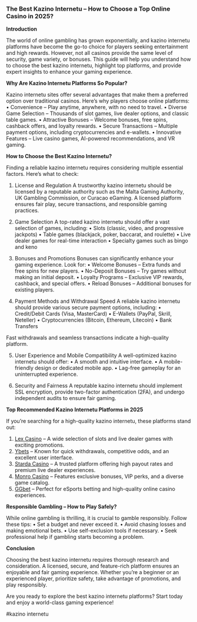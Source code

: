### The Best Kazino Internetu – How to Choose a Top Online Casino in 2025?

**Introduction**

The world of online gambling has grown exponentially, and kazino internetu platforms have become the go-to choice for players seeking entertainment and high rewards. However, not all casinos provide the same level of security, game variety, or bonuses. This guide will help you understand how to choose the best kazino internetu, highlight top platforms, and provide expert insights to enhance your gaming experience.

**Why Are Kazino Internetu Platforms So Popular?**

Kazino internetu sites offer several advantages that make them a preferred option over traditional casinos. Here’s why players choose online platforms:
•	Convenience – Play anytime, anywhere, with no need to travel.
•	Diverse Game Selection – Thousands of slot games, live dealer options, and classic table games.
•	Attractive Bonuses – Welcome bonuses, free spins, cashback offers, and loyalty rewards.
•	Secure Transactions – Multiple payment options, including cryptocurrencies and e-wallets.
•	Innovative Features – Live casino games, AI-powered recommendations, and VR gaming.

**How to Choose the Best Kazino Internetu?**

Finding a reliable kazino internetu requires considering multiple essential factors. Here’s what to check:
1. License and Regulation
A trustworthy kazino internetu should be licensed by a reputable authority such as the Malta Gaming Authority, UK Gambling Commission, or Curacao eGaming. A licensed platform ensures fair play, secure transactions, and responsible gaming practices.

2. Game Selection
A top-rated kazino internetu should offer a vast selection of games, including:
•	Slots (classic, video, and progressive jackpots)
•	Table games (blackjack, poker, baccarat, and roulette)
•	Live dealer games for real-time interaction
•	Specialty games such as bingo and keno

3. Bonuses and Promotions
Bonuses can significantly enhance your gaming experience. Look for:
•	Welcome Bonuses – Extra funds and free spins for new players.
•	No-Deposit Bonuses – Try games without making an initial deposit.
•	Loyalty Programs – Exclusive VIP rewards, cashback, and special offers.
•	Reload Bonuses – Additional bonuses for existing players.

4. Payment Methods and Withdrawal Speed
A reliable kazino internetu should provide various secure payment options, including:
•	Credit/Debit Cards (Visa, MasterCard)
•	E-Wallets (PayPal, Skrill, Neteller)
•	Cryptocurrencies (Bitcoin, Ethereum, Litecoin)
•	Bank Transfers

Fast withdrawals and seamless transactions indicate a high-quality platform.

5. User Experience and Mobile Compatibility
A well-optimized kazino internetu should offer:
•	A smooth and intuitive interface.
•	A mobile-friendly design or dedicated mobile app.
•	Lag-free gameplay for an uninterrupted experience.

6. Security and Fairness
A reputable kazino internetu should implement SSL encryption, provide two-factor authentication (2FA), and undergo independent audits to ensure fair gaming.

**Top Recommended Kazino Internetu Platforms in 2025**

If you’re searching for a high-quality kazino internetu, these platforms stand out:
1.	[Lex Casino](https://data.ltbet.com/top/lex.casino/) – A wide selection of slots and live dealer games with exciting promotions.
2.	[Ybets](https://data.ltbet.com/top/ybets/) – Known for quick withdrawals, competitive odds, and an excellent user interface.
3.	[Starda Casino](https://data.ltbet.com/top/starda.casino/) – A trusted platform offering high payout rates and premium live dealer experiences.
4.	[Monro Casino](https://data.ltbet.com/top/monro/) – Features exclusive bonuses, VIP perks, and a diverse game catalog.
5.	[GGbet](https://data.ltbet.com/top/ggbet/) – Perfect for eSports betting and high-quality online casino experiences.

**Responsible Gambling – How to Play Safely?**

While online gambling is thrilling, it is crucial to gamble responsibly. Follow these tips:
•	Set a budget and never exceed it.
•	Avoid chasing losses and making emotional bets.
•	Use self-exclusion tools if necessary.
•	Seek professional help if gambling starts becoming a problem.

**Conclusion**

Choosing the best kazino internetu requires thorough research and consideration. A licensed, secure, and feature-rich platform ensures an enjoyable and fair gaming experience. Whether you’re a beginner or an experienced player, prioritize safety, take advantage of promotions, and play responsibly.

Are you ready to explore the best kazino internetu platforms? Start today and enjoy a world-class gaming experience!

#kazino internetu

